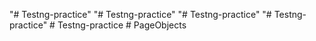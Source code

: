 "# Testng-practice" 
"# Testng-practice" 
"# Testng-practice" 
"# Testng-practice" 
#   T e s t n g - p r a c t i c e  
 #   P a g e O b j e c t s  
 